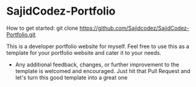 # SajidCodez-Portfolio

How to get started:
git clone https://github.com/Sajidcodez/SajidCodez-Portfolio.git

This is a developer portfolio website for myself. Feel free to use this as a template for your portfolio website and cater it to your needs.
- Any additional feedback, changes, or further improvement to the template is welcomed and encouraged. Just hit that Pull Request and let's turn this good template into a great one

